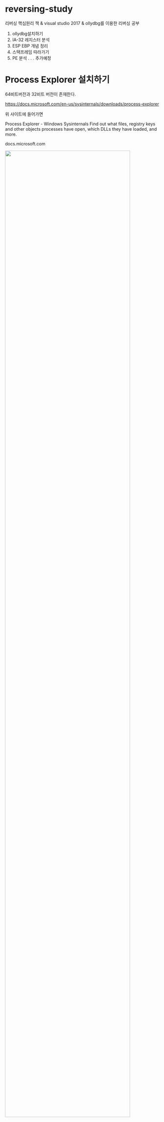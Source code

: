 # reversing-study

리버싱 핵심원리 책 & visual studio 2017 & ollydbg를 이용한 리버싱 공부
1. ollydbg설치하기
2. IA-32 레지스터 분석
3. ESP EBP 개념 정리
3. 스택프레임 따라가기
4. PE 분석
.
.
.
추가예정

# Process Explorer 설치하기

64비트버전과 32비트 버전이 존재한다.

https://docs.microsoft.com/en-us/sysinternals/downloads/process-explorer

 위 사이트에 들어가면
 
Process Explorer - Windows Sysinternals
Find out what files, registry keys and other objects processes have open, which DLLs they have loaded, and more.

docs.microsoft.com
<div>
<img src="https://postfiles.pstatic.net/MjAxOTAxMTJfMjc2/MDAxNTQ3MzAzMDM1Mjcz.JKgb_MBYT-WLcgLoW6Le6Lu2CA-AeEqBM-kHWVfl_7Eg.aVPSA3GziVU5kAsD38761_TQamQjv3RrWCg__mtB5c0g.PNG.kwleepuppy/image.png?type=w773" width="90%"></img>
</div>

이렇게 나오는데

Download Process Explorer을 클릭하면 설치가된다.

압축해제후

자신의 컴퓨터에 맞는 비트실행파일을 실행하면

<div>
<img src="https://postfiles.pstatic.net/MjAxOTAxMTJfMjA3/MDAxNTQ3MzAzMTQwODUz.XU5SkgTxcVGNLo80xr-Urx3UyCqSEWsJAmso74it4Qog.hsX6cl2kfKhjGr9MovwIW-eHc5bUJKHiuGTWdfshnO0g.PNG.kwleepuppy/image.png?type=w773" width="90%"></img>
</div>
이렇게 작업관리자와는 비교할 수 없는 뛰어난 화면 구성을 보여준다.

Process Explorer의 장점

1. 부모/자식 프로세스 트리 구조
2. 프로세스 실행/종료 시 각각의 색으로 표시
3. 프로세스 Suspend/Resume 기능
4. 프로세스 종료 기능
5. DLL/Handle 검색

앞으로 리버싱공부할때 켜놓고 보면 유용할듯!
